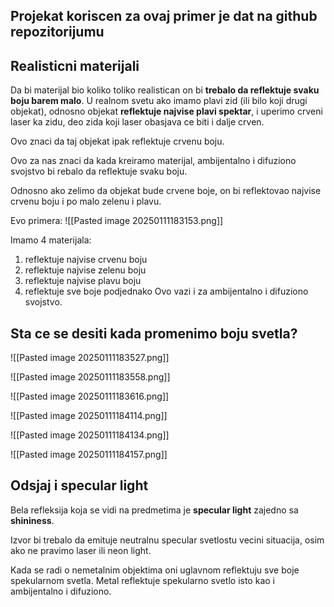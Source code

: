 ## Projekat koriscen za ovaj primer je dat na github repozitorijumu

## Realisticni materijali

Da bi materijal bio koliko toliko realistican on bi **trebalo da reflektuje svaku boju barem malo**.
U realnom svetu ako imamo plavi zid (ili bilo koji drugi objekat), odnosno objekat **reflektuje najvise plavi spektar**, i uperimo crveni laser ka zidu, deo zida koji laser obasjava ce biti i dalje crven.

Ovo znaci da taj objekat ipak reflektuje crvenu boju.

Ovo za nas znaci da kada kreiramo materijal, ambijentalno i difuziono svojstvo bi rebalo da reflektuje svaku boju.

Odnosno ako zelimo da objekat bude crvene boje, on bi reflektovao najvise crvenu boju i po malo zelenu i plavu.

Evo primera:
![[Pasted image 20250111183153.png]]

Imamo 4 materijala:
1. reflektuje najvise crvenu boju
2. reflektuje najvise zelenu boju
3. reflektuje najvise plavu boju
4. reflektuje sve boje podjednako
Ovo vazi i za ambijentalno i difuziono svojstvo.

## Sta ce se desiti kada promenimo boju svetla?

![[Pasted image 20250111183527.png]]

![[Pasted image 20250111183558.png]]

![[Pasted image 20250111183616.png]]

![[Pasted image 20250111184114.png]]

![[Pasted image 20250111184134.png]]

![[Pasted image 20250111184157.png]]

## Odsjaj i specular light

Bela refleksija koja se vidi na predmetima je **specular light** zajedno sa **shininess**.

Izvor bi trebalo da emituje neutralnu specular svetlostu vecini situacija, osim ako ne pravimo laser ili neon light.

Kada se radi o nemetalnim objektima oni uglavnom reflektuju sve boje spekularnom svetla.
Metal reflektuje spekularno svetlo isto kao i ambijentalno i difuziono.